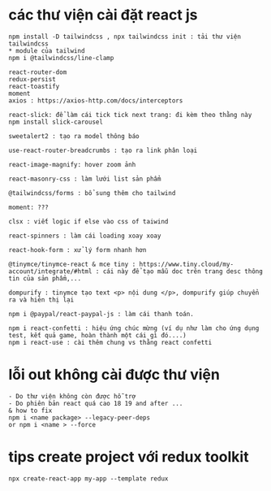 # các thư viện cài đặt react js
    npm install -D tailwindcss , npx tailwindcss init : tải thư viện tailwindcss
    * module của tailwind
    npm i @tailwindcss/line-clamp

    react-router-dom 
    redux-persist
    react-toastify
    moment
    axios : https://axios-http.com/docs/interceptors
    
    react-slick: để làm cái tick tick next trang: đi kèm theo thằng này npm install slick-carousel
    
    sweetalert2 : tạo ra model thông báo
    
    use-react-router-breadcrumbs : tạo ra link phân loại

    react-image-magnify: hover zoom ảnh

    react-masonry-css : làm lưới list sản phẩm
    
    @tailwindcss/forms : bổ sung thêm cho tailwind

    moment: ???

    clsx : viết logic if else vào css of taiwind
    
    react-spinners : làm cái loading xoay xoay

    react-hook-form : xử lý form nhanh hơn
    
    @tinymce/tinymce-react & mce tiny : https://www.tiny.cloud/my-account/integrate/#html : cái này để tạo mẫu doc trên trang desc thông tin của sản phẩm,...

    dompurify : tinymce tạo text <p> nội dung </p>, dompurify giúp chuyển ra và hiẻn thị lại 

    npm i @paypal/react-paypal-js : làm cái thanh toán.

    npm i react-confetti : hiệu ứng chúc mừng (ví dụ như làm cho ứng dụng test, kết quả game, hoàn thành một cái gì đó....)
    npm i react-use : cài thêm chung vs thằng react confetti

    

# lỗi out không cài được thư viện
    - Do thư viện không còn được hỗ trợ
    - Do phiên bản react quá cao 18 19 and after ...
    & how to fix
    npm i <name package> --legacy-peer-deps 
    or npm i <name > --force

# tips create project với redux toolkit
    npx create-react-app my-app --template redux